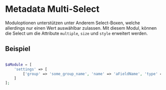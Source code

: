 # Metadata Multi-Select

Moduloptionen unterstützen unter Anderem Select-Boxen, welche allerdings nur einen Wert auswählbar zulassen. Mit diesem Modul, können die Select um die Attribute `multiple`, `size` und `style` erweitert werden.

## Beispiel

```php

$aModule = [
    'settings' => [
        ['group' => 'some_group_name', 'name' => 'aFieldName', 'type' => 'select', 'multiple' => true, 'style' => 'width:400px;', 'constraints' => '1|2|3', 'value' => '']
    ]
];
```